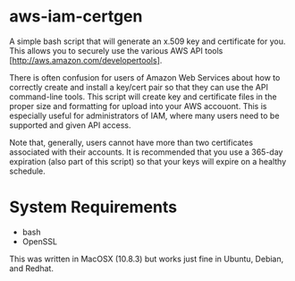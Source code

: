 aws-iam-certgen
===============

A simple bash script that will generate an x.509 key and certificate for you. This allows you to securely use the various AWS API tools [http://aws.amazon.com/developertools]. 

There is often confusion for users of Amazon Web Services about how to correctly create and install a key/cert pair so that they can use the API command-line tools. This script will create key and certificate files in the proper size and formatting for upload into your AWS accouont. This is especially useful for administrators of IAM, where many users need to be supported and given API access.

Note that, generally, users cannot have more than two certificates associated with their accounts. It is recommended that you use a 365-day expiration (also part of this script) so that your keys will expire on a healthy schedule.



System Requirements
===================
- bash
- OpenSSL

This was written in MacOSX (10.8.3) but works just fine in Ubuntu, Debian, and Redhat.
